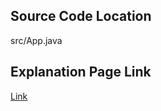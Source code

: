 ## Source Code Location

src/App.java

## Explanation Page Link

[Link](https://lunareclipse000.wordpress.com/2024/01/17/14425/)